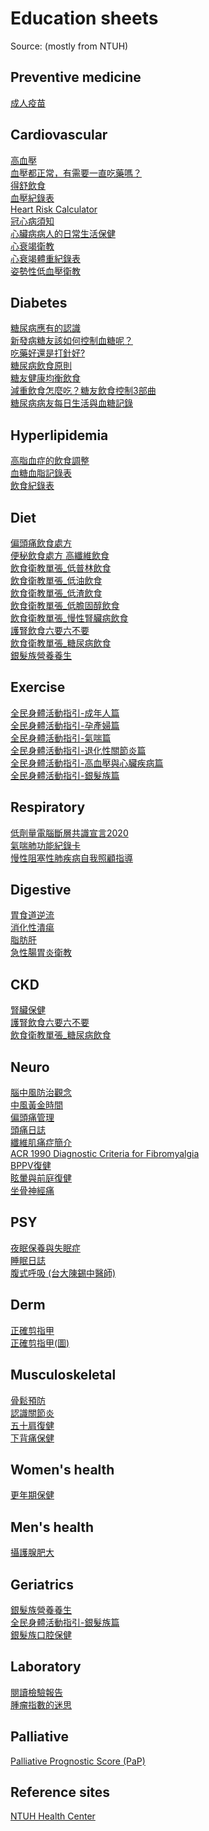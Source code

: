 # **Education sheets**
Source: (mostly from NTUH)

## Preventive medicine
[成人疫苗](https://www.behance.net/gallery/65846051/_/modules/385396955)

## Cardiovascular
[高血壓](https://health.ntuh.gov.tw/health/forms/txt/10_%E9%AB%98%E8%A1%80%E5%A3%93.pdf)\
[血壓都正常，有需要一直吃藥嗎？](https://docs.google.com/document/d/1wAyelKGeh4ucBjFlplAl9gssyqhfux4dQ7EVWTOmX4s/)\
[得舒飲食](https://health.ntuh.gov.tw/health/forms/txt/17_%E5%BE%97%E8%88%92%E9%A3%B2%E9%A3%9F.pdf)\
[血壓紀錄表](https://health.ntuh.gov.tw/health/%E8%A1%9B%E6%95%99%E5%96%AE%E5%BC%B5/%E8%A1%80%E5%A3%93%E8%A8%98%E9%8C%84%E8%A1%A8.pdf)\
[Heart Risk Calculator](http://www.cvriskcalculator.com/)\
[冠心病須知](https://health.ntuh.gov.tw/health/forms/07_%E5%86%A0%E5%BF%83%E7%97%85%E9%A0%88%E7%9F%A5.pdf)\
[心臟病病人的日常生活保健](https://yldepweb.ylh.gov.tw/department/28/nurseform/%E5%BF%83%E8%A1%80%E7%AE%A1%E7%96%BE%E7%97%85%E8%88%87%E7%85%A7%E8%AD%B7/4%E5%BF%83%E8%87%9F%E7%97%85%E7%97%85%E4%BA%BA%E7%9A%84%E6%97%A5%E5%B8%B8%E7%94%9F%E6%B4%BB%E4%BF%9D%E5%81%A51080906.pdf)\
[心衰竭衛教](https://health.ntuh.gov.tw/health/forms/txt/22_%E5%BF%83%E8%A1%B0%E7%AB%AD%E8%A1%9B%E6%95%99.pdf)\
[心衰竭體重紀錄表](https://health.ntuh.gov.tw/health/%E8%A1%9B%E6%95%99%E5%96%AE%E5%BC%B5/%E5%BF%83%E8%87%9F%E8%A1%B0%E7%AB%AD%E8%AD%B7%E7%90%86%E6%8C%87%E5%B0%8E%E8%87%AA%E4%B8%BB%E9%AB%94%E9%87%8D%E7%B4%80%E9%8C%84%E8%A1%A8.pdf)\
[姿勢性低血壓衛教](https://yldepweb.ylh.gov.tw/department/28/nurseform/%E7%A5%9E%E7%B6%93%E7%B3%BB%E7%B5%B1%E7%96%BE%E7%97%85%E8%88%87%E7%85%A7%E8%AD%B7/%E5%A7%BF%E5%8B%A2%E6%80%A7%E4%BD%8E%E8%A1%80%E5%A3%93103.12.19.pdf)

## Diabetes
[糖尿病應有的認識](https://health.ntuh.gov.tw/health/forms/txt/01_%E7%B3%96%E5%B0%BF%E7%97%85%E6%87%89%E6%9C%89%E8%AA%8D%E8%AD%98.pdf)\
[新發病糖友該如何控制血糖呢？](https://docs.google.com/document/d/10d2e1kajJ_E-dRiDnh_T_aYjo2PgEBM0okWfXf5IOYU/)\
[吃藥好還是打針好?](https://docs.google.com/document/d/1XY4Xd5OjGj3VpFHwWH3PiP83AXl54u5TYf6l1AXikF0/)\
[糖尿病飲食原則](https://health.ntuh.gov.tw/health/forms/txt/06_%E7%B3%96%E5%B0%BF%E7%97%85%E9%A3%B2%E9%A3%9F%E5%8E%9F%E5%89%87.pdf)\
[糖友健康均衡飲食](https://docs.google.com/document/d/10vSOtmFDeNZrcTxSs1mA69h9PTCiNAVbkJ4QCKC6wg8/)\
[減重飲食怎麼吃？糖友飲食控制3部曲](https://docs.google.com/document/d/1oDM5jfHpZekHkK6Q4ZDJTPWOB2x0JDonbMt5YypuQPM/)\
[糖尿病病友每日生活與血糖記錄](https://health.ntuh.gov.tw/health/%E8%A1%9B%E6%95%99%E5%96%AE%E5%BC%B5/%E7%B3%96%E5%B0%BF%E7%97%85%E7%94%9F%E6%B4%BB%E5%8F%8A%E8%A1%80%E7%B3%96%E8%A8%98%E9%8C%84.pdf)

## Hyperlipidemia
[高脂血症的飲食調整](https://health.ntuh.gov.tw/health/forms/txt/03_%E9%AB%98%E8%84%82%E8%A1%80%E7%97%87%E7%9A%84%E9%A3%B2%E9%A3%9F%E8%AA%BF%E6%95%B4.html)\
[血糖血脂記錄表](https://health.ntuh.gov.tw/health/%E8%A1%9B%E6%95%99%E5%96%AE%E5%BC%B5/%E8%A1%80%E7%B3%96%E8%A1%80%E8%84%82%E8%A8%98%E9%8C%84%E8%A1%A8.pdf)\
[飲食紀錄表](https://health.ntuh.gov.tw/health/%E8%A1%9B%E6%95%99%E5%96%AE%E5%BC%B5/%E9%A3%B2%E9%A3%9F%E7%B4%80%E9%8C%84%E8%A1%A8.pdf)

## Diet
[偏頭痛飲食處方](https://github.com/chejuic/chejuic.github.io/raw/main/med/食物與頭痛.pdf)\
[便秘飲食處方 高纖維飲食](https://github.com/chejuic/chejuic.github.io/raw/main/med/如何吃到足夠的纖維素.pdf)\
[飲食衛教單張_低普林飲食](https://github.com/chejuic/chejuic.github.io/raw/main/med/飲食衛教單張_低普林飲食.pdf)\
[飲食衛教單張_低油飲食](https://github.com/chejuic/chejuic.github.io/raw/main/med/飲食衛教單張_低油飲食.pdf)\
[飲食衛教單張_低渣飲食](https://github.com/chejuic/chejuic.github.io/raw/main/med/飲食衛教單張_低渣飲食.pdf)\
[飲食衛教單張_低膽固醇飲食](https://github.com/chejuic/chejuic.github.io/raw/main/med/飲食衛教單張_低膽固醇飲食.pdf)\
[飲食衛教單張_慢性腎臟病飲食](https://github.com/chejuic/chejuic.github.io/raw/main/med/飲食衛教單張_慢性腎臟病飲食.pdf)\
[護腎飲食六要六不要](https://docs.google.com/document/d/18xYAqSviY00urloX9DzI5vvEMGvyn2Ib0UCW-dKlfLE/)\
[飲食衛教單張_糖尿病飲食](https://github.com/chejuic/chejuic.github.io/raw/main/med/飲食衛教單張_糖尿病飲食.pdf)\
[銀髮族營養養生](https://health.ntuh.gov.tw/health/forms/txt/15_%E8%80%81%E5%B9%B4%E7%87%9F%E9%A4%8A.pdf)

## Exercise
[全民身體活動指引-成年人篇](https://github.com/chejuic/chejuic.github.io/raw/main/med/全民身體活動指引-成年人篇.pdf)\
[全民身體活動指引-孕產婦篇](https://github.com/chejuic/chejuic.github.io/raw/main/med/全民身體活動指引-孕產婦篇.pdf)\
[全民身體活動指引-氣喘篇](https://github.com/chejuic/chejuic.github.io/raw/main/med/全民身體活動指引-氣喘篇.pdf)\
[全民身體活動指引-退化性關節炎篇](https://github.com/chejuic/chejuic.github.io/raw/main/med/全民身體活動指引-退化性關節炎篇.pdf)\
[全民身體活動指引-高血壓與心臟疾病篇](https://github.com/chejuic/chejuic.github.io/raw/main/med/全民身體活動指引-高血壓與心臟疾病篇.pdf)\
[全民身體活動指引-銀髮族篇](https://github.com/chejuic/chejuic.github.io/raw/main/med/全民身體活動指引-銀髮族篇.pdf)

## Respiratory
[低劑量電腦斷層共識宣言2020](https://github.com/chejuic/chejuic.github.io/raw/main/med/LDCT肺癌篩檢共識宣言.pdf)\
[氣喘肺功能紀錄卡](http://www.taiwanasthma.com.tw/uploads/1/0/3/1/103176700/%E8%82%BA%E5%8A%9F%E8%83%BD%E7%B4%80%E9%8C%84%E5%8D%A1.pdf)\
[慢性阻塞性肺疾病自我照顧指導](https://www.hch.gov.tw/HCH/Upload/HealthEducation/2158/%E6%85%A2%E6%80%A7%E9%98%BB%E5%A1%9E%E6%80%A7%E8%82%BA%E7%96%BE%E7%97%85%E8%87%AA%E6%88%91%E7%85%A7%E9%A1%A7%E6%8C%87%E5%B0%8E.pdf)

## Digestive
[胃食道逆流](https://health.ntuh.gov.tw/health/forms/txt/11_%E8%83%83%E9%A3%9F%E9%81%93%E9%80%86%E6%B5%81.pdf)\
[消化性潰瘍](https://epaper.ntuh.gov.tw/health/201207/pdf/消化性潰瘍會痊癒嗎.pdf)\
[脂肪肝](https://health.ntuh.gov.tw/health/forms/txt/21_%E8%84%82%E8%82%AA%E8%82%9D.pdf)\
[急性腸胃炎衛教](https://www.hch.gov.tw/hch/MedicalTeams/HealthEducationDetail.aspx?MNO=C016&ID=7526)

## CKD
[腎臟保健](https://health.ntuh.gov.tw/health/forms/txt/12_%E8%85%8E%E8%87%9F%E4%BF%9D%E5%81%A5%E7%A7%98%E8%A8%A3.pdf)\
[護腎飲食六要六不要](https://docs.google.com/document/d/18xYAqSviY00urloX9DzI5vvEMGvyn2Ib0UCW-dKlfLE/)\
[飲食衛教單張_糖尿病飲食](https://github.com/chejuic/chejuic.github.io/raw/main/med/飲食衛教單張_糖尿病飲食.pdf)

## Neuro
[腦中風防治觀念](https://health.ntuh.gov.tw/health/forms/txt/13_%E9%A0%90%E9%98%B2%E8%85%A6%E4%B8%AD%E9%A2%A8.pdf)\
[中風黃金時間](https://health.ntuh.gov.tw/health/forms/txt/16_%E4%B8%AD%E9%A2%A83%E5%B0%8F%E6%99%82.pdf)\
[偏頭痛管理](https://github.com/chejuic/chejuic.github.io/raw/main/med/偏頭痛管理.pdf)\
[頭痛日誌](http://www.taiwanheadache.com.tw/doc/Diary.pdf)\
[纖維肌痛症簡介](https://www.ntuh.gov.tw/neur/Fpage.action?fid=4198)\
[ACR 1990 Diagnostic Criteria for Fibromyalgia](https://github.com/chejuic/chejuic.github.io/raw/main/med/頁面擷取自-纖維肌痛症指引.pdf)\
[BPPV復健](https://github.com/chejuic/chejuic.github.io/raw/main/med/Brandt-Daroff%20%E9%81%8B%E5%8B%95%20(BPPV).pdf)\
[眩暈與前庭復健](https://netreg.pntn.mohw.gov.tw/he/292%E7%9C%A9%E6%9A%88%E8%88%87%E5%89%8D%E5%BA%AD%E5%BE%A9%E5%81%A5.pdf)\
[坐骨神經痛](http://epaper.ntuh.gov.tw/health/201210/pdf/%E6%B7%BA%E8%AB%87%E5%9D%90%E9%AA%A8%E7%A5%9E%E7%B6%93%E7%97%9B%E7%9A%84%E7%97%85%E5%9B%A0%E8%88%87%E6%B2%BB%E7%99%82.pdf)

## PSY
[夜眠保養與失眠症](https://health.ntuh.gov.tw/health/forms/txt/18_%E5%A4%9C%E7%9C%A0%E4%BF%9D%E9%A4%8A%E8%88%87%E5%A4%B1%E7%9C%A0%E7%97%87.pdf)\
[睡眠日誌](https://www.ntuh.gov.tw/ckfinder_file/SLP/files/%E7%9D%A1%E7%9C%A0%E6%97%A5%E8%AA%8C.pdf)\
[腹式呼吸 (台大陳錫中醫師)](https://github.com/chejuic/chejuic.github.io/raw/main/med/陳錫中呼吸放鬆訓練_p10_12.pdf)

## Derm
[正確剪指甲](http://www.kosodatedou.com/%E5%AD%90%E8%82%B2%E3%81%A6%E3%83%8D%E3%82%BF/post-518/)\
[正確剪指甲(圖)](https://github.com/chejuic/chejuic.github.io/raw/main/med/20210208_084614648.jpg)

## Musculoskeletal
[骨鬆預防](https://health.ntuh.gov.tw/health/forms/txt/08_骨鬆預防.pdf)\
[認識關節炎](https://health.ntuh.gov.tw/health/forms/txt/09_%E8%AA%8D%E8%AD%98%E9%97%9C%E7%AF%80%E7%82%8E.pdf)\
[五十肩復健](https://github.com/chejuic/chejuic.github.io/raw/main/med/新竹醫院-新聞稿-五十肩.pdf)\
[下背痛保健](https://health.ntuh.gov.tw/health/new/6364.html)

## Women's health
[更年期保健](https://health.ntuh.gov.tw/health/forms/txt/19_%E6%9B%B4%E5%B9%B4%E6%9C%9F.pdf)

## Men's health
[攝護腺肥大](https://health.ntuh.gov.tw/health/forms/txt/20_%E6%94%9D%E8%AD%B7%E8%85%BA%E8%82%A5%E5%A4%A7.pdf)

## Geriatrics
[銀髮族營養養生](https://health.ntuh.gov.tw/health/forms/txt/15_%E8%80%81%E5%B9%B4%E7%87%9F%E9%A4%8A.pdf)\
[全民身體活動指引-銀髮族篇](https://github.com/chejuic/chejuic.github.io/raw/main/med/全民身體活動指引-銀髮族篇.pdf)\
[銀髮族口腔保健](https://github.com/chejuic/chejuic.github.io/raw/main/med/老年口腔保健_摘錄.pdf.pdf)

## Laboratory
[閱讀檢驗報告](https://health.ntuh.gov.tw/health/hrc_v3/DataFiles/kensa.htm)\
[腫瘤指數的迷思](https://epaper.ntuh.gov.tw/health/201110/pdf/%E8%85%AB%E7%98%A4%E6%8C%87%E6%95%B8%E7%9A%84%E8%BF%B7%E6%80%9D.pdf)

## Palliative
[Palliative Prognostic Score (PaP)](https://www.mdapp.co/palliative-prognostic-score-pap-calculator-401/)

## Reference sites
[NTUH Health Center](https://health.ntuh.gov.tw/health/hrc_v3/nForm4.aspx?apID=HrcForm1.htm)
